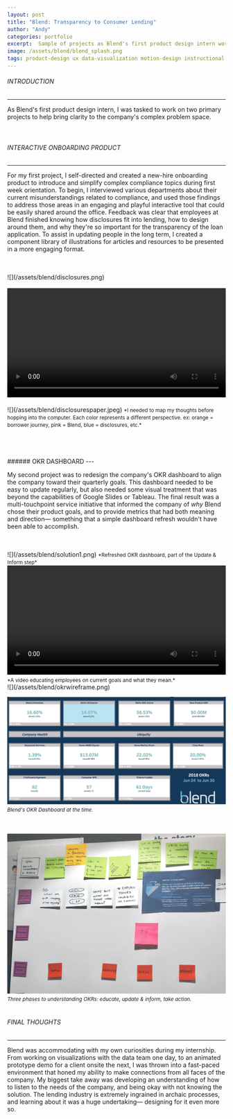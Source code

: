 ```yaml
---
layout: post
title: "Blend: Transparency to Consumer Lending"
author: "Andy"
categories: portfolio
excerpt:  Sample of projects as Blend's first product design intern working on their white-label SaaS platform, helping to deliver speed and transparency to the consumer lending ecosystem.
image: /assets/blend/blend_splash.png
tags: product-design ux data-visualization motion-design instructional-design visual-design research learning-design
---
```



<!-- 1. [Introduction](#introduction)
2. [Disclosures Onboarding Tool](#disclosures)
3. [OKR Dashboard](#okrs)
4. [Product](#product)
5. [Final Thoughts](#fl) -->

<!-- <br>
<br>
<br>
![](/assets/blend/home-product.png)
<small>*image made by Kaitlin Sullivan at Blend*</small>
<br>
<br> -->
<a name="introduction"></a>
###### INTRODUCTION
---
As Blend's first product design intern, I was tasked to work on two primary projects to help bring clarity to the company's complex problem space.
<br>
<Br>
<br>
<a name="disclosures"></a>
###### INTERACTIVE ONBOARDING PRODUCT
---
For my first project, I self-directed and created a new-hire onboarding product to introduce and simplify complex compliance topics during first week orientation. To begin, I interviewed various departments about their current misunderstandings related to compliance, and used those findings to address those areas in an engaging and playful interactive tool that could be easily shared around the office. Feedback was clear that employees at Blend finished knowing how disclosures fit into lending, how to design around them, and why they're so important for the transparency of the loan application. To assist in updating people in the long term, I created a component library of illustrations for articles and resources to be presented in a more engaging format.


<!-- Before you can make a difference, you need to know the space your working in. This was perfect to educate myself as well as the rest of my peers on a small but very important facet in the application process—disclosures.
<br>
<br>

For my first project, I created an onboarding tool as part of the new-hire onboarding experience that educated and refreshed Blend employees on a variety of mortgage and compliance related concepts. The bulk of this tool focused on an interactive demo of how mortgage disclosures— infamous for being tedious, granular, and a necessary evil for borrowers and lenders—operated within the ecosystem of lending. -->



<!-- Asking around, most of the questions were general, “What are the contents of a disclosures package?” “Why do we need them?” What compliance issues do they face?” -->
<br>
<br>
![](/assets/blend/disclosures.png)

<br>
<Br>
<video width="100%" autoplay loop>
  <source src="/assets/blend/discvid.mp4" type="video/mp4" />
  Your browser does not support the video tag.
</video>
<br>
<br>
![](/assets/blend/disclosurespaper.jpeg)
<small>*I needed to map my thoughts before hopping into the computer. Each color represents a different perspective. ex: orange = borrower journey, pink = Blend, blue = disclosures, etc.*</small>
<br>
<br>
<br>
<Br>
<br>
<a name="okrs"></a>
###### OKR DASHBOARD
---

My second project was to redesign the company's OKR dashboard to align the company toward their quarterly goals. This dashboard needed to be easy to update regularly, but also needed some visual treatment that was beyond the capabilities of Google Slides or Tableau. The final result was a multi-touchpoint service initiative that informed the company of *why* Blend chose their product goals, and to provide metrics that had both meaning and direction— something that a simple dashboard refresh wouldn't have been able to accomplish.

<br>
<br>
![](/assets/blend/solution1.png)
<small>*Refreshed OKR dashboard, part of the Update & Inform step*</small>
<br>


<video width="100%" autoplay loop>
  <source src="/assets/blend/okreducation.mp4" type="video/mp4" />
  Your browser does not support the video tag.
</video>
<small>*A video educating employees on current goals and what they mean.*</small>

<br>
![](/assets/blend/okrwireframe.png)
<br>

![](/assets/blend/oldokr.png)
<small>*Blend's OKR Dashboard at the time.*</small>
<br>
<br>
<br>

![](/assets/blend/okrfoamcore.jpeg)
<small>*Three phases to understanding OKRs: educate, update & inform, take action.*</small>
<br>
<br>
###### FINAL THOUGHTS
---
Blend was accommodating with my own curiosities during my internship. From working on visualizations with the data team one day, to an animated prototype demo for a client onsite the next, I was thrown into a fast-paced environment that honed my ability to make connections from all faces of the company. My biggest take away was developing an understanding of how to listen to the needs of the company, and being okay with not knowing the solution. The lending industry is extremely ingrained in archaic processes, and learning about it was a huge undertaking— designing for it even more so.
<br>
<Br>
<br>
